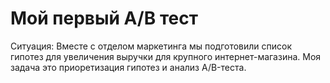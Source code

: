 # Мой первый A/B тест

Ситуация: Вместе с отделом маркетинга мы подготовили список гипотез для увеличения выручки для крупного интернет-магазина. Моя задача это приоретизация гипотез и анализ A/B-теста.
